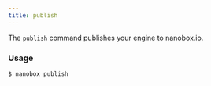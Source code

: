 ```yaml
---
title: publish
---
```


The `publish` command publishes your engine to nanobox.io.

### Usage
```shell
$ nanobox publish
```